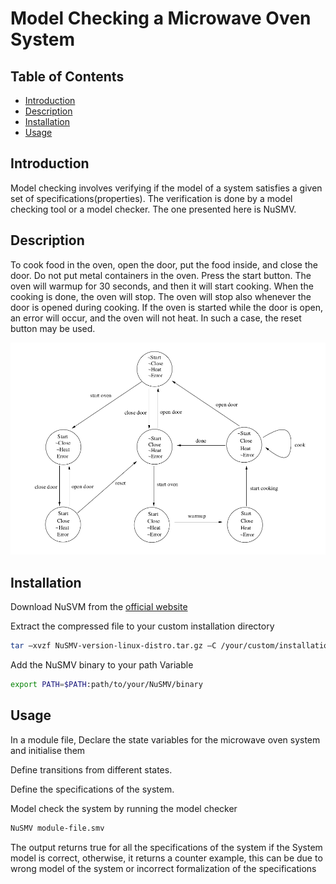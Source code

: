 # Model Checking a Microwave Oven System

## Table of Contents
- [Introduction](#introduction)
- [Description](#description)
- [Installation](#installation)
- [Usage](#usage)

## Introduction
Model checking involves verifying if the model of a system satisfies a given set of specifications(properties). The verification is done by a model checking tool or a model checker. The one presented here is NuSMV.

## Description
To cook food in the oven, open the door, put the food inside,
and close the door. Do not put metal containers in the oven.
Press the start button. The oven will warmup for 30 seconds,
and then it will start cooking. When the cooking is done, the
oven will stop. The oven will stop also whenever the door is
opened during cooking. If the oven is started while the door is
open, an error will occur, and the oven will not heat. In such a
case, the reset button may be used.

![system model](microwave-oven-model.png)

## Installation
Download NuSVM from the [official website](https://nusmv.fbk.eu/downloads.html)

Extract the compressed file to your custom installation directory
```bash
tar –xvzf NuSMV-version-linux-distro.tar.gz –C /your/custom/installation/dir
```
Add the NuSMV binary to your path Variable
```bash
export PATH=$PATH:path/to/your/NuSMV/binary

```
## Usage
In a module file, Declare the state variables for the microwave oven system and initialise them

Define transitions from different states.

Define the specifications of the system.

Model check the system by running the model checker
```bash
NuSMV module-file.smv
```
The output returns true for all the specifications of the system if the System model is correct, otherwise, it returns a counter example, this can be due to wrong model of the system or incorrect formalization of the specifications